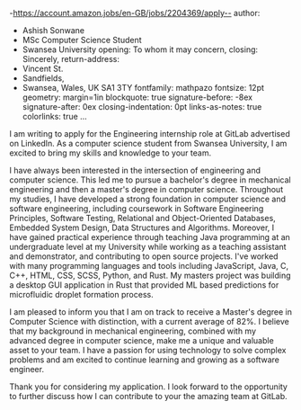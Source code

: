 -https://account.amazon.jobs/en-GB/jobs/2204369/apply-- author:

- Ashish Sonwane
- MSc Computer Science Student
- Swansea University opening: To whom it may concern, closing: Sincerely,
  return-address:
- Vincent St.
- Sandfields,
- Swansea, Wales, UK SA1 3TY fontfamily: mathpazo fontsize: 12pt geometry:
  margin=1in blockquote: true signature-before: -8ex signature-after: 0ex
  closing-indentation: 0pt links-as-notes: true colorlinks: true ...

I am writing to apply for the Engineering internship role at GitLab advertised
on LinkedIn. As a computer science student from Swansea University, I am excited
to bring my skills and knowledge to your team.

I have always been interested in the intersection of engineering and computer
science. This led me to pursue a bachelor's degree in mechanical engineering and
then a master's degree in computer science. Throughout my studies, I have
developed a strong foundation in computer science and software engineering,
including coursework in Software Engineering Principles, Software Testing,
Relational and Object-Oriented Databases, Embedded System Design, Data
Structures and Algorithms. Moreover, I have gained practical experience through
teaching Java programming at an undergraduate level at my University while
working as a teaching assistant and demonstrator, and contributing to open
source projects. I've worked with many programming languages and tools including
JavaScript, Java, C, C++, HTML, CSS, SCSS, Python, and Rust. My masters project
was building a desktop GUI application in Rust that provided ML based
predictions for microfluidic droplet formation process.

I am pleased to inform you that I am on track to receive a Master's degree in
Computer Science with distinction, with a current average of 82%. I believe that
my background in mechanical engineering, combined with my advanced degree in
computer science, make me a unique and valuable asset to your team. I have a
passion for using technology to solve complex problems and am excited to
continue learning and growing as a software engineer.

Thank you for considering my application. I look forward to the opportunity to
further discuss how I can contribute to your the amazing team at GitLab.
